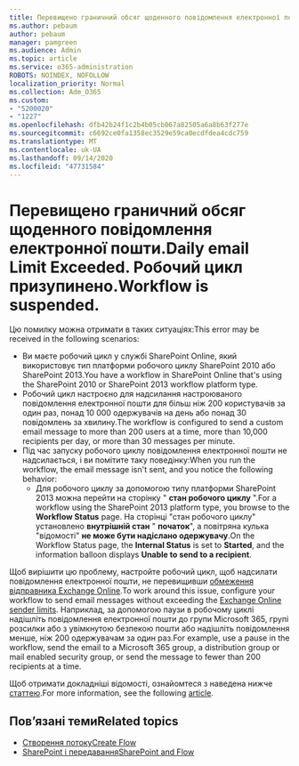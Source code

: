 ```yaml
---
title: Перевищено граничний обсяг щоденного повідомлення електронної пошти. Робочий цикл призупинено.
ms.author: pebaum
author: pebaum
manager: pamgreen
ms.audience: Admin
ms.topic: article
ms.service: o365-administration
ROBOTS: NOINDEX, NOFOLLOW
localization_priority: Normal
ms.collection: Adm_O365
ms.custom:
- "5200020"
- "1227"
ms.openlocfilehash: dfb42b24f1c2b4b05cb067a82505a6a8b63f277e
ms.sourcegitcommit: c6692ce0fa1358ec3529e59ca0ecdfdea4cdc759
ms.translationtype: MT
ms.contentlocale: uk-UA
ms.lasthandoff: 09/14/2020
ms.locfileid: "47731584"
---
```

# <a name="daily-email-limit-exceeded-workflow-is-suspended"></a><span data-ttu-id="5d7f9-103">Перевищено граничний обсяг щоденного повідомлення електронної пошти.</span><span class="sxs-lookup"><span data-stu-id="5d7f9-103">Daily email Limit Exceeded.</span></span> <span data-ttu-id="5d7f9-104">Робочий цикл призупинено.</span><span class="sxs-lookup"><span data-stu-id="5d7f9-104">Workflow is suspended.</span></span>

<span data-ttu-id="5d7f9-105">Цю помилку можна отримати в таких ситуаціях:</span><span class="sxs-lookup"><span data-stu-id="5d7f9-105">This error may be received in the following scenarios:</span></span>

- <span data-ttu-id="5d7f9-106">Ви маєте робочий цикл у службі SharePoint Online, який використовує тип платформи робочого циклу SharePoint 2010 або SharePoint 2013.</span><span class="sxs-lookup"><span data-stu-id="5d7f9-106">You have a workflow in SharePoint Online that's using the SharePoint 2010 or SharePoint 2013 workflow platform type.</span></span>
- <span data-ttu-id="5d7f9-107">Робочий цикл настроєно для надсилання настроюваного повідомлення електронної пошти для більш ніж 200 користувачів за один раз, понад 10 000 одержувачів на день або понад 30 повідомлень за хвилину.</span><span class="sxs-lookup"><span data-stu-id="5d7f9-107">The workflow is configured to send a custom email message to more than 200 users at a time, more than 10,000 recipients per day, or more than 30 messages per minute.</span></span>
- <span data-ttu-id="5d7f9-108">Під час запуску робочого циклу повідомлення електронної пошти не надсилається, і ви помітите таку поведінку:</span><span class="sxs-lookup"><span data-stu-id="5d7f9-108">When you run the workflow, the email message isn't sent, and you notice the following behavior:</span></span>
    - <span data-ttu-id="5d7f9-109">Для робочого циклу за допомогою типу платформи SharePoint 2013 можна перейти на сторінку " **стан робочого циклу** ".</span><span class="sxs-lookup"><span data-stu-id="5d7f9-109">For a workflow using the SharePoint 2013 platform type, you browse to the **Workflow Status** page.</span></span> <span data-ttu-id="5d7f9-110">На сторінці "стан робочого циклу" установлено **внутрішній стан** " **початок**", а повітряна кулька "відомості" **не може бути надіслано одержувачу**.</span><span class="sxs-lookup"><span data-stu-id="5d7f9-110">On the Workflow Status page, the **Internal Status** is set to **Started**, and the information balloon displays **Unable to send to a recipient**.</span></span>

<span data-ttu-id="5d7f9-111">Щоб вирішити цю проблему, настройте робочий цикл, щоб надсилати повідомлення електронної пошти, не перевищивши [обмеження відправника Exchange Online](https://docs.microsoft.com/office365/servicedescriptions/exchange-online-service-description/exchange-online-limits#recipientlimits).</span><span class="sxs-lookup"><span data-stu-id="5d7f9-111">To work around this issue, configure your workflow to send email messages without exceeding the [Exchange Online sender limits](https://docs.microsoft.com/office365/servicedescriptions/exchange-online-service-description/exchange-online-limits#recipientlimits).</span></span> <span data-ttu-id="5d7f9-112">Наприклад, за допомогою паузи в робочому циклі надішліть повідомлення електронної пошти до групи Microsoft 365, групі розсилки або з увімкнутою безпекою пошти або надішліть повідомлення менше, ніж 200 одержувачам за один раз.</span><span class="sxs-lookup"><span data-stu-id="5d7f9-112">For example, use a pause in the workflow, send the email to a Microsoft 365 group, a distribution group or mail enabled security group, or send the message to fewer than 200 recipients at a time.</span></span>


<span data-ttu-id="5d7f9-113">Щоб отримати докладніші відомості, ознайомтеся з наведена нижче [статтею](https://support.microsoft.com/help/3150442/daily-email-limit-has-exceeded-and-your-workflow-has-been-suspended-or).</span><span class="sxs-lookup"><span data-stu-id="5d7f9-113">For more information, see the following [article](https://support.microsoft.com/help/3150442/daily-email-limit-has-exceeded-and-your-workflow-has-been-suspended-or).</span></span>

## <a name="related-topics"></a><span data-ttu-id="5d7f9-114">Пов’язані теми</span><span class="sxs-lookup"><span data-stu-id="5d7f9-114">Related topics</span></span>
- [<span data-ttu-id="5d7f9-115">Створення потоку</span><span class="sxs-lookup"><span data-stu-id="5d7f9-115">Create Flow</span></span>](https://support.office.com/article/Create-a-flow-for-a-list-or-library-in-SharePoint-Online-or-OneDrive-for-Business-a9c3e03b-0654-46af-a254-20252e580d01) 
- [<span data-ttu-id="5d7f9-116">SharePoint і передавання</span><span class="sxs-lookup"><span data-stu-id="5d7f9-116">SharePoint and Flow</span></span>](https://flow.microsoft.com/blog/sharepoint-and-flow/) 